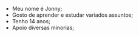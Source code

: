-  Meu nome é Jonny;
-  Gosto de aprender e estudar variados assuntos;
-  Tenho 14 anos;
-  Apoio diversas minorias;

